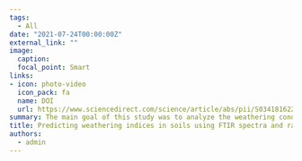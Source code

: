 ```yaml
---
tags:
  - All
date: "2021-07-24T00:00:00Z"
external_link: ""
image:
  caption: 
  focal_point: Smart
links:
- icon: photo-video
  icon_pack: fa
  name: DOI
  url: https://www.sciencedirect.com/science/article/abs/pii/S0341816221002952?via%3Dihub
summary: The main goal of this study was to analyze the weathering conditions of the most representative soils of West Azerbaijan, Northern Iran, using chemical indices, and to demonstrate the suitability of FTIR spectra and RF to predict these weathering indices and to identify the major soil components related to soil weathering.  
title: Predicting weathering indices in soils using FTIR spectra and random forest models
authors: 
  - admin
---
```

